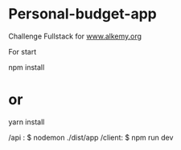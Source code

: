 # Personal-budget-app

Challenge Fullstack for www.alkemy.org


For start

npm install
# or
yarn install

/api : $ nodemon ./dist/app
/client: $ npm run dev
